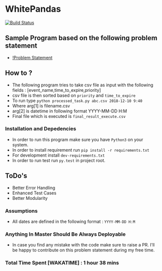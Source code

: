 # WhitePandas
[![Build Status](https://www.travis-ci.org/aniketmaithani/WhitePandas.svg?branch=master)](https://www.travis-ci.org/aniketmaithani/WhitePandas)

## Sample Program based on the following problem statement

- [!Problem Statement](https://docs.google.com/document/d/1HaJ_pDOle8B0fvncN2UTh5-WgrcAmQeax8TBjkg5Y_c/edit)


## How to ? 

- The following program tries to take csv file as input with the following fields : [event_name,time_to_expire,priority]
- csv file is then sorted based on `priority` and `time_to_expire`
- To run type `python processed_task.py abc.csv 2018-12-10 9:40`
- Where arg[1] is filename.csv
- arg[2] is datetime in following format YYYY-MM-DD H:M 
- Final file which is executed is `final_result_execute.csv`

### Installation and Depedencies 
- In order to run this program make sure you have `Python3` on your system. 
- In order to install requirement run `pip install -r requirements.txt`
- For development install `dev-requirements.txt`
- In order to run test run `py.test` in project root.

## ToDo's 
- Better Error Handling
- Enhanced Test Cases 
- Better Modularity

### Assumptions 
- All dates are defined in the following format : `YYYY-MM-DD H:M`


### Anything In Master Should Be Always Deployable

- In case you find any mistake with the code make sure to raise a PR. I'll be happy to contribute on this problem statement during my free time. 

### Total Time Spent [WAKATIME] : 1 hour 38 mins
